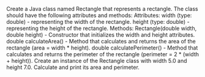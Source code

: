 Create a Java class named Rectangle that represents a rectangle. The class should have the following attributes and methods:
Attributes: width (type: double) - representing the width of the rectangle. height (type: double) - representing the height of the rectangle.
Methods: Rectangle(double width, double height) - Constructor that initializes the width and height attributes. double calculateArea() - Method that calculates and returns the area of the rectangle (area = width * height). double calculatePerimeter() - Method that calculates and returns the perimeter of the rectangle (perimeter = 2 * (width + height)).
Create an instance of the Rectangle class with width 5.0 and height 7.0. Calculate and print its area and perimeter.
